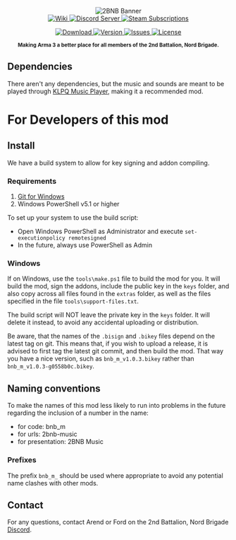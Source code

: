 <p align="center">
<img src="https://github.com/2bnb/2bnb-music/blob/master/2BNB_Music_Github.png"
     alt="2BNB Banner" /><br />
  <a href="https://github.com/2bnb/2bnb-extras/wiki/Adding-New-Music">
    <img src="https://img.shields.io/badge/2BNB_Extras_Wiki-How to Add Music-orange.svg?style=for-the-badge&logo=github"
         alt="Wiki" />
  </a>
  <a href="https://discord.gg/DRaWNyf">
    <img src="https://img.shields.io/discord/532683310409842728.svg?label=Discord&logo=Discord&colorB=7289da&style=for-the-badge"
         alt="Discord Server">
  </a>
  <a href="https://steamcommunity.com/sharedfiles/filedetails/?id=1747089493">
    <img src="https://img.shields.io/endpoint.svg?url=https%3A%2F%2Fshieldsio-steam-workshop.jross.me%2F1747089493%2Fsubscriptions-text&style=for-the-badge"
         alt="Steam Subscriptions">
  </a>
</p>
<p align="center">
  <a href="https://steamcommunity.com/sharedfiles/filedetails/?id=1747089493">
    <img src="https://img.shields.io/steam/size/1747089493?label=Download&logo=steam"
         alt="Download" />
  </a>
  <a href="https://github.com/2bnb/2bnb-music/releases">
    <img src="https://img.shields.io/github/release/2bnb/2bnb-music.svg?label=Version"
         alt="Version" />
  </a>
  <a href="https://github.com/2bnb/2bnb-music/issues">
    <img src="http://img.shields.io/github/issues-raw/2bnb/2bnb-music.svg?label=Issues&style=flat"
         alt="Issues" />
  </a>
  <a href="https://github.com/2bnb/2bnb-music/blob/master/LICENCE">
    <img src="https://img.shields.io/github/license/2bnb/2bnb-music.svg?style=flat&label=Licence"
         alt="License">
  </a>
</p>
<p align="center"><sup><strong>Making Arma 3 a better place for all members of the 2nd Battalion, Nord Brigade.</strong></sup></p>

## Dependencies
There aren't any dependencies, but the music and sounds are meant to be played through [KLPQ Music Player](https://steamcommunity.com/sharedfiles/filedetails/?id=1241545493), making it a recommended mod.

# For Developers of this mod
## Install
We have a build system to allow for key signing and addon compiling.

### Requirements
1. [Git for Windows](https://git-scm.com/download/win)
1. Windows PowerShell v5.1 or higher

To set up your system to use the build script:
- Open Windows PowerShell as Administrator and execute `set-executionpolicy remotesigned`
- In the future, always use PowerShell as Admin

### Windows
If on Windows, use the `tools\make.ps1` file to build the mod for you. It will build the mod, sign the addons, include the public key in the `keys` folder, and also copy across all files found in the `extras` folder, as well as the files specified in the file `tools\support-files.txt`.

The build script will NOT leave the private key in the `keys` folder. It will delete it instead, to avoid any accidental uploading or distribution.

Be aware, that the names of the `.bisign` and `.bikey` files depend on the latest tag on git. This means that, if you wish to upload a release, it is advised to first tag the latest git commit, and then build the mod. That way you have a nice version, such as `bnb_m_v1.0.3.bikey` rather than `bnb_m_v1.0.3-g0558b0c.bikey`.

## Naming conventions
To make the names of this mod less likely to run into problems in the future regarding the inclusion of a number in the name:
- for code: bnb_m
- for urls: 2bnb-music
- for presentation: 2BNB Music

### Prefixes
The prefix `bnb_m_` should be used where appropriate to avoid any potential name clashes with other mods.

## Contact
For any questions, contact Arend or Ford on the 2nd Battalion, Nord Brigade [Discord](https://discord.gg/DRaWNyf).
